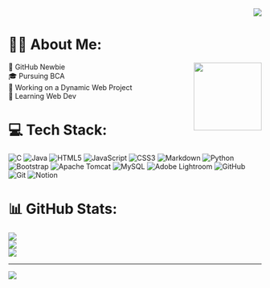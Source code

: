 <div align="right">
  <img src="https://visitor-badge.laobi.icu/badge?page_id=debosmit10.debosmit10&"  />
</div>

# 👩‍💻 About Me:

<img align="right" height="135" src="https://media3.giphy.com/media/C89ZdKRSfwDjY5w4Xa/giphy.gif?cid=6c09b952z8q2gnujjh5fwy3hcxv309wbcykyem57qxzc5n9p&ep=v1_internal_gif_by_id&rid=giphy.gif&ct=g"/>

🔰 GitHub Newbie<br>
🎓 Pursuing BCA<br>
🔭 Working on a Dynamic Web Project<br>
🌱 Learning Web Dev


# 💻 Tech Stack:
![C](https://img.shields.io/badge/c-%2300599C.svg?style=for-the-badge&logo=c&logoColor=white)
![Java](https://img.shields.io/badge/java-%23ED8B00.svg?style=for-the-badge&logo=openjdk&logoColor=white)
![HTML5](https://img.shields.io/badge/html5-%23E34F26.svg?style=for-the-badge&logo=html5&logoColor=white)
![JavaScript](https://img.shields.io/badge/javascript-%23323330.svg?style=for-the-badge&logo=javascript&logoColor=%23F7DF1E)
![CSS3](https://img.shields.io/badge/css3-%231572B6.svg?style=for-the-badge&logo=css3&logoColor=white)
![Markdown](https://img.shields.io/badge/markdown-%23000000.svg?style=for-the-badge&logo=markdown&logoColor=white)
![Python](https://img.shields.io/badge/python-3670A0?style=for-the-badge&logo=python&logoColor=ffdd54)
![Bootstrap](https://img.shields.io/badge/bootstrap-%238511FA.svg?style=for-the-badge&logo=bootstrap&logoColor=white)
![Apache Tomcat](https://img.shields.io/badge/apache%20tomcat-%23F8DC75.svg?style=for-the-badge&logo=apache-tomcat&logoColor=black)
![MySQL](https://img.shields.io/badge/mysql-4479A1.svg?style=for-the-badge&logo=mysql&logoColor=white)
![Adobe Lightroom](https://img.shields.io/badge/Adobe%20Lightroom-31A8FF.svg?style=for-the-badge&logo=Adobe%20Lightroom&logoColor=white)
![GitHub](https://img.shields.io/badge/github-%23121011.svg?style=for-the-badge&logo=github&logoColor=white)
![Git](https://img.shields.io/badge/git-%23F05033.svg?style=for-the-badge&logo=git&logoColor=white)
![Notion](https://img.shields.io/badge/Notion-%23000000.svg?style=for-the-badge&logo=notion&logoColor=white)

# 📊 GitHub Stats:
![](https://github-readme-stats.vercel.app/api?username=debosmit10&theme=dark&hide_border=false&include_all_commits=false&count_private=false)<br/>
![](https://github-readme-streak-stats.herokuapp.com/?user=debosmit10&theme=dark&hide_border=false)<br/>
![](https://github-readme-stats.vercel.app/api/top-langs/?username=debosmit10&theme=dark&hide_border=false&include_all_commits=false&count_private=false&layout=compact)

---
[![](https://visitcount.itsvg.in/api?id=debosmit10&icon=0&color=1)](https://visitcount.itsvg.in)
